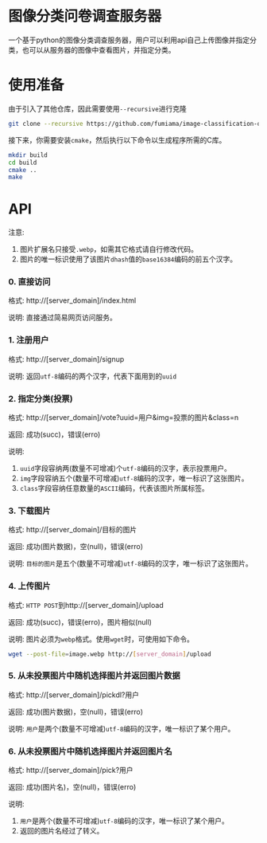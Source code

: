 # 图像分类问卷调查服务器

一个基于python的图像分类调查服务器，用户可以利用api自己上传图像并指定分类，也可以从服务器的图像中查看图片，并指定分类。

# 使用准备

由于引入了其他仓库，因此需要使用`--recursive`进行克隆

```bash
git clone --recursive https://github.com/fumiama/image-classification-questionnaire-server.git
```

接下来，你需要安装`cmake`，然后执行以下命令以生成程序所需的C库。

```bash
mkdir build
cd build
cmake ..
make
```

# API

注意:

1. 图片扩展名只接受`.webp`，如需其它格式请自行修改代码。
2. 图片的唯一标识使用了该图片`dhash`值的`base16384`编码的前五个汉字。

### 0. 直接访问

格式: http://[server_domain]/index.html

说明: 直接通过简易网页访问服务。

### 1. 注册用户

格式: http://[server_domain]/signup

说明: 返回`utf-8`编码的两个汉字，代表下面用到的`uuid`

### 2. 指定分类(投票)

格式: http://[server_domain]/vote?uuid=用户&img=投票的图片&class=n

返回: 成功(succ)，错误(erro)

说明:

1. `uuid`字段容纳两(数量不可增减)个`utf-8`编码的汉字，表示投票用户。
2. `img`字段容纳五个(数量不可增减)`utf-8`编码的汉字，唯一标识了这张图片。
3. `class`字段容纳任意数量的`ASCII`编码，代表该图片所属标签。

### 3. 下载图片

格式: http://[server_domain]/目标的图片

返回: 成功(图片数据)，空(null)，错误(erro)

说明: `目标的图片`是五个(数量不可增减)`utf-8`编码的汉字，唯一标识了这张图片。

### 4. 上传图片

格式: `HTTP POST`到http://[server_domain]/upload

返回: 成功(succ)，错误(erro)，图片相似(null)

说明: 图片必须为`webp`格式。使用`wget`时，可使用如下命令。

```bash
wget --post-file=image.webp http://[server_domain]/upload
```

### 5. 从未投票图片中随机选择图片并返回图片数据

格式: http://[server_domain]/pickdl?用户

返回: 成功(图片数据)，空(null)，错误(erro)

说明: `用户`是两个(数量不可增减)`utf-8`编码的汉字，唯一标识了某个用户。

### 6. 从未投票图片中随机选择图片并返回图片名

格式: http://[server_domain]/pick?用户

返回: 成功(图片名)，空(null)，错误(erro)

说明:
1. `用户`是两个(数量不可增减)`utf-8`编码的汉字，唯一标识了某个用户。
2. 返回的图片名经过了转义。
